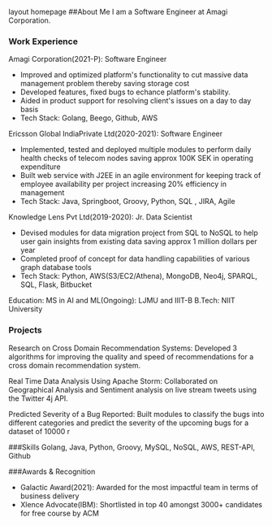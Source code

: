 layout
homepage
##About Me
I am a Software Engineer at Amagi Corporation.

### Work Experience

Amagi Corporation(2021-P):
Software Engineer
- Improved and optimized platform's functionality to cut massive data management problem thereby saving storage cost
- Developed features, fixed bugs to echance platform's stability.
- Aided in product support for resolving client's issues on a day to day basis
- Tech Stack: Golang, Beego, Github, AWS

Ericsson Global IndiaPrivate Ltd(2020-2021):
Software Engineer
- Implemented, tested and deployed multiple modules to perform daily health checks of telecom nodes saving approx 100K SEK in operating expenditure
- Built web service with J2EE in an agile environment for keeping track of employee availability per project increasing 20% efficiency in management
- Tech Stack: Java, Springboot, Groovy, Python, SQL , JIRA, Agile

Knowledge Lens Pvt Ltd(2019-2020):
Jr. Data Scientist
- Devised modules for data migration project from SQL to NoSQL to help user gain insights from existing data saving approx 1 million dollars per year
- Completed proof of concept for data handling capabilities of various graph database tools
- Tech Stack: Python, AWS(S3/EC2/Athena), MongoDB, Neo4j, SPARQL, SQL, Flask, Bitbucket

Education:
MS in AI and ML(Ongoing): LJMU and IIIT-B
B.Tech: NIIT University

### Projects

Research on Cross Domain Recommendation Systems:
  Developed 3 algorithms for improving the quality and speed of recommendations for a cross domain recommendation system.

Real Time Data Analysis Using Apache Storm:
  Collaborated on Geographical Analysis and Sentiment analysis on live stream tweets using the Twitter 4j API.

Predicted Severity of a Bug Reported:
  Built modules to classify the bugs into different categories and predict the severity of the upcoming bugs for a dataset of 10000 r

###Skills
Golang, Java, Python, Groovy, MySQL, NoSQL, AWS, REST-API, Github

###Awards & Recognition
- Galactic Award(2021): Awarded for the most impactful team in terms of business delivery
- Xlence Advocate(IBM): Shortlisted in top 40 amongst 3000+ candidates for free course by ACM

